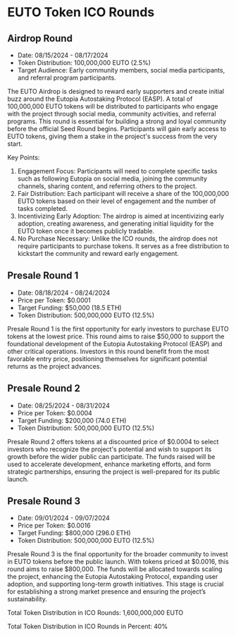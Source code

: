 # EUTO Token ICO Rounds

## Airdrop Round

* Date: 08/15/2024 - 08/17/2024
* Token Distribution: 100,000,000 EUTO (2.5%)
* Target Audience: Early community members, social media participants, and referral program participants.

The EUTO Airdrop is designed to reward early supporters and create initial buzz around the Eutopia Autostaking Protocol (EASP). A total of 100,000,000 EUTO tokens will be distributed to participants who engage with the project through social media, community activities, and referral programs. This round is essential for building a strong and loyal community before the official Seed Round begins. Participants will gain early access to EUTO tokens, giving them a stake in the project's success from the very start.

Key Points:

1. Engagement Focus: Participants will need to complete specific tasks such as following Eutopia on social media, joining the community channels, sharing content, and referring others to the project.
2. Fair Distribution: Each participant will receive a share of the 100,000,000 EUTO tokens based on their level of engagement and the number of tasks completed.
3. Incentivizing Early Adoption: The airdrop is aimed at incentivizing early adoption, creating awareness, and generating initial liquidity for the EUTO token once it becomes publicly tradable.
4. No Purchase Necessary: Unlike the ICO rounds, the airdrop does not require participants to purchase tokens. It serves as a free distribution to kickstart the community and reward early engagement.

## Presale Round 1

* Date: 08/18/2024 - 08/24/2024
* Price per Token: $0.0001
* Target Funding: $50,000 (18.5 ETH)
* Token Distribution: 500,000,000 EUTO (12.5%)

Presale Round 1 is the first opportunity for early investors to purchase EUTO tokens at the lowest price. This round aims to raise $50,000 to support the foundational development of the Eutopia Autostaking Protocol (EASP) and other critical operations. Investors in this round benefit from the most favorable entry price, positioning themselves for significant potential returns as the project advances.

## Presale Round 2

* Date: 08/25/2024 - 08/31/2024
* Price per Token: $0.0004
* Target Funding: $200,000 (74.0 ETH)
* Token Distribution: 500,000,000 EUTO (12.5%)

Presale Round 2 offers tokens at a discounted price of $0.0004 to select investors who recognize the project's potential and wish to support its growth before the wider public can participate. The funds raised will be used to accelerate development, enhance marketing efforts, and form strategic partnerships, ensuring the project is well-prepared for its public launch.

## Presale Round 3

* Date: 09/01/2024 - 09/07/2024
* Price per Token: $0.0016
* Target Funding: $800,000 (296.0 ETH)
* Token Distribution: 500,000,000 EUTO (12.5%)

Presale Round 3 is the final opportunity for the broader community to invest in EUTO tokens before the public launch. With tokens priced at $0.0016, this round aims to raise $800,000. The funds will be allocated towards scaling the project, enhancing the Eutopia Autostaking Protocol, expanding user adoption, and supporting long-term growth initiatives. This stage is crucial for establishing a strong market presence and ensuring the project’s sustainability.



Total Token Distribution in ICO Rounds: 1,600,000,000 EUTO

Total Token Distribution in ICO Rounds in Percent: 40%
